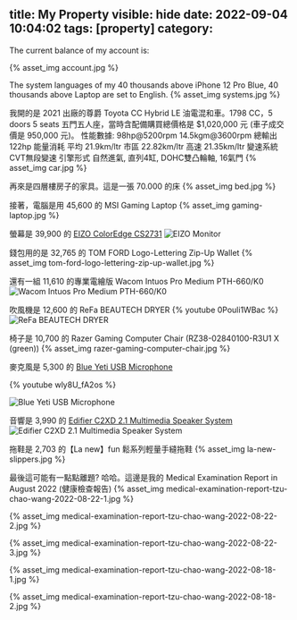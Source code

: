 title: My Property
visible: hide
date: 2022-09-04 10:04:02
tags: [property]
category: 
---

<!--總資產超出 10,342,95，--> The current balance of my account is:
{% asset_img account.jpg %}

The system languages of my 40 thousands above iPhone 12 Pro Blue, 40 thousands above Laptop are set to English.
{% asset_img systems.jpg %}

<!--more-->

我開的是 2021 出廠的尊爵 Toyota CC Hybrid LE 油電混和車。1798 CC，5 doors 5 seats 五門五人座，當時含配備購買總價格是 $1,020,000 元 (車子成交價是 950,000 元)。
性能數據: 98hp@5200rpm 14.5kgm@3600rpm 總輸出 122hp
能量消耗 平均 21.9km/ltr 市區 22.82km/ltr 高速 21.35km/ltr
變速系統 CVT無段變速
引擎形式 自然進氣, 直列4缸, DOHC雙凸輪軸, 16氣門
{% asset_img car.jpg %}

<!--
再來是房子。我有一棟買 13,500,000，107 年實價登陸達 15,000,000，貸款剩下 7,781,117，賣掉後得 6,218,883 的四層樓房子、一層買 6,720,000，實價登陸達 7,500,000，貸款剩下 5,905,962，賣掉後得 1,594,038 的房子。
-->

再來是四層樓房子的家具。這是一張 70.000 的床
{% asset_img bed.jpg %}

接著，電腦是用 45,600 的 MSI Gaming Laptop
{% asset_img gaming-laptop.jpg %}

螢幕是 39,900 的 [EIZO ColorEdge CS2731](https://www.eizo.com.tw/products/coloredge/cs2731/index.html)
![EIZO Monitor](https://www.eizo.com.tw/products/coloredge/cs2731/images/header_bg.jpg)

錢包用的是 32,765 的 TOM FORD Logo-Lettering Zip-Up Wallet
{% asset_img tom-ford-logo-lettering-zip-up-wallet.jpg %}

還有一組 11,610 的專業電繪版 Wacom Intuos Pro Medium PTH-660/K0
![Wacom Intuos Pro Medium PTH-660/K0](https://store.wacom.tw/PostImages/0a0253eb-d2c3-4ae5-ba49-4a6739ca33f6/ShowImg/PTH660K0(1).jpg)

吹風機是 12,600 的 ReFa BEAUTECH DRYER
{% youtube 0Pouli1WBac %}
![ReFa BEAUTECH DRYER](https://www.refa.tw/upload/products/2106181508180000001.jpg)

椅子是 10,700 的 Razer Gaming Computer Chair (RZ38-02840100-R3U1 X (green))
{% asset_img razer-gaming-computer-chair.jpg %}

麥克風是 5,300 的 [Blue Yeti USB Microphone](https://www.bluemic.com/en-us/products/yeti/)

{% youtube wly8U_fA2os %}

![Blue Yeti USB Microphone](https://s3.amazonaws.com/cd.bluemic.com/img/yeti/yeti-header-yetiblackout-desktop.png)

音響是 3,990 的 [Edifier C2XD 2.1 Multimedia Speaker System](https://www.edifier.online/products/edifier-c2xd-2-1-multimedia-speaker-system-black)
![Edifier C2XD 2.1 Multimedia Speaker System](https://cdn.shopify.com/s/files/1/0342/4731/1496/products/C2XD-1_1296x.jpg?v=1603358623)

拖鞋是 2,703 的【La new】fun 鬆系列輕量手縫拖鞋
{% asset_img la-new-slippers.jpg %}

最後這可能有一點點離題? 哈哈。這邊是我的 Medical Examination Report in August 2022 (健康檢查報告)
{% asset_img medical-examination-report-tzu-chao-wang-2022-08-22-1.jpg %}

{% asset_img medical-examination-report-tzu-chao-wang-2022-08-22-2.jpg %}

{% asset_img medical-examination-report-tzu-chao-wang-2022-08-22-3.jpg %}

{% asset_img medical-examination-report-tzu-chao-wang-2022-08-18-1.jpg %}

{% asset_img medical-examination-report-tzu-chao-wang-2022-08-18-2.jpg %}
